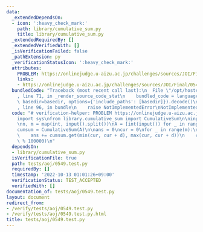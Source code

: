 ```yaml
---
data:
  _extendedDependsOn:
  - icon: ':heavy_check_mark:'
    path: library/cumulative_sum.py
    title: library/cumulative_sum.py
  _extendedRequiredBy: []
  _extendedVerifiedWith: []
  _isVerificationFailed: false
  _pathExtension: py
  _verificationStatusIcon: ':heavy_check_mark:'
  attributes:
    PROBLEM: https://onlinejudge.u-aizu.ac.jp/challenges/sources/JOI/Final/0549
    links:
    - https://onlinejudge.u-aizu.ac.jp/challenges/sources/JOI/Final/0549
  bundledCode: "Traceback (most recent call last):\n  File \"/opt/hostedtoolcache/PyPy/3.7.13/x64/site-packages/onlinejudge_verify/documentation/build.py\"\
    , line 71, in _render_source_code_stat\n    bundled_code = language.bundle(stat.path,\
    \ basedir=basedir, options={'include_paths': [basedir]}).decode()\n  File \"/opt/hostedtoolcache/PyPy/3.7.13/x64/site-packages/onlinejudge_verify/languages/python.py\"\
    , line 96, in bundle\n    raise NotImplementedError\nNotImplementedError\n"
  code: "# verification-helper: PROBLEM https://onlinejudge.u-aizu.ac.jp/challenges/sources/JOI/Final/0549\n\
    import sys\nfrom library.cumulative_sum import CumulativeSum\n\ninput = sys.stdin.readline\n\
    \nn, m = map(int, input().split())\nA = [int(input()) for _ in range(n - 1)]\n\
    cumsum = CumulativeSum(A)\n\nans = 0\ncur = 0\nfor _ in range(m):\n    d = int(input())\n\
    \    ans += cumsum.get(min(cur, cur + d), max(cur, cur + d))\n    cur += d\nprint(ans\
    \ % 100000)\n"
  dependsOn:
  - library/cumulative_sum.py
  isVerificationFile: true
  path: tests/aoj/0549.test.py
  requiredBy: []
  timestamp: '2022-10-13 01:01:26+09:00'
  verificationStatus: TEST_ACCEPTED
  verifiedWith: []
documentation_of: tests/aoj/0549.test.py
layout: document
redirect_from:
- /verify/tests/aoj/0549.test.py
- /verify/tests/aoj/0549.test.py.html
title: tests/aoj/0549.test.py
---
```


